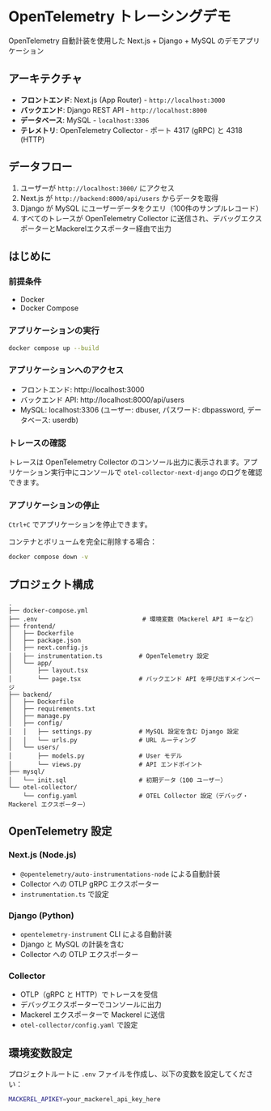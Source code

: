 # OpenTelemetry トレーシングデモ

OpenTelemetry 自動計装を使用した Next.js + Django + MySQL のデモアプリケーション

## アーキテクチャ

- **フロントエンド**: Next.js (App Router) - `http://localhost:3000`
- **バックエンド**: Django REST API - `http://localhost:8000`
- **データベース**: MySQL - `localhost:3306`
- **テレメトリ**: OpenTelemetry Collector - ポート 4317 (gRPC) と 4318 (HTTP)

## データフロー

1. ユーザーが `http://localhost:3000/` にアクセス
2. Next.js が `http://backend:8000/api/users` からデータを取得
3. Django が MySQL にユーザーデータをクエリ（100件のサンプルレコード）
4. すべてのトレースが OpenTelemetry Collector に送信され、デバッグエクスポーターとMackerelエクスポーター経由で出力

## はじめに

### 前提条件

- Docker
- Docker Compose

### アプリケーションの実行

```bash
docker compose up --build
```

### アプリケーションへのアクセス

- フロントエンド: http://localhost:3000
- バックエンド API: http://localhost:8000/api/users
- MySQL: localhost:3306 (ユーザー: dbuser, パスワード: dbpassword, データベース: userdb)

### トレースの確認

トレースは OpenTelemetry Collector のコンソール出力に表示されます。アプリケーション実行中にコンソールで `otel-collector-next-django` のログを確認できます。

### アプリケーションの停止

`Ctrl+C` でアプリケーションを停止できます。

コンテナとボリュームを完全に削除する場合：

```bash
docker compose down -v
```

## プロジェクト構成

```
.
├── docker-compose.yml
├── .env                             # 環境変数（Mackerel API キーなど）
├── frontend/
│   ├── Dockerfile
│   ├── package.json
│   ├── next.config.js
│   ├── instrumentation.ts          # OpenTelemetry 設定
│   └── app/
│       ├── layout.tsx
│       └── page.tsx                # バックエンド API を呼び出すメインページ
├── backend/
│   ├── Dockerfile
│   ├── requirements.txt
│   ├── manage.py
│   ├── config/
│   │   ├── settings.py             # MySQL 設定を含む Django 設定
│   │   └── urls.py                 # URL ルーティング
│   └── users/
│       ├── models.py               # User モデル
│       └── views.py                # API エンドポイント
├── mysql/
│   └── init.sql                    # 初期データ（100 ユーザー）
└── otel-collector/
    └── config.yaml                 # OTEL Collector 設定（デバッグ・Mackerel エクスポーター）
```

## OpenTelemetry 設定

### Next.js (Node.js)

- `@opentelemetry/auto-instrumentations-node` による自動計装
- Collector への OTLP gRPC エクスポーター
- `instrumentation.ts` で設定

### Django (Python)

- `opentelemetry-instrument` CLI による自動計装
- Django と MySQL の計装を含む
- Collector への OTLP エクスポーター

### Collector

- OTLP（gRPC と HTTP）でトレースを受信
- デバッグエクスポーターでコンソールに出力
- Mackerel エクスポーターで Mackerel に送信
- `otel-collector/config.yaml` で設定

## 環境変数設定

プロジェクトルートに `.env` ファイルを作成し、以下の変数を設定してください：

```bash
MACKEREL_APIKEY=your_mackerel_api_key_here
```
